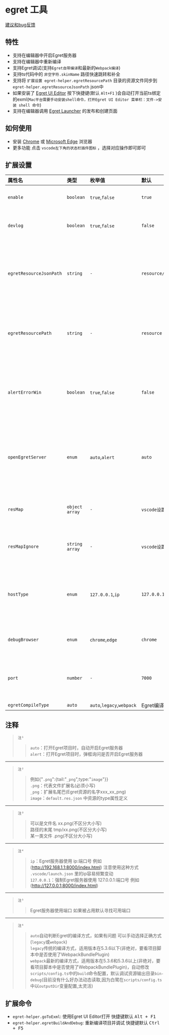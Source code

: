 # egret 工具 
[建议和bug反馈](https://github.com/zt5/egret-helper/issues/new)

## 特性
- 支持在编辑器中开启Egret服务器
- 支持在编辑器中重新编译
- 支持Egret调试(支持`Egret自带编译`和最新的`Webpack编译`)
- 支持ts代码中的 `非空字符.skinName` 路径快速跳转和补全
- 支持将 `扩展设置 egret-helper.egretResourcePath` 目录的资源文件同步到 `egret-helper.egretResourceJsonPath` json中
- 如果安装了 [Egret UI Editor](https://docs.egret.com/uieditor) 按下快捷键(默认 `Alt+F1` )会自动打开当前ts绑定的exml(`Mac平台需要手动安装shell命令，打开Egret UI Editor 菜单栏：文件->安装 shell 命令`) 
- 支持在编辑器调用 [Egret Launcher](https://docs.egret.com/engine) 的发布和创建页面

## 如何使用
* 安装 [Chrome](https://www.google.cn/chrome/) 或 [Microsoft Edge](https://www.microsoft.com/zh-cn/edge)  浏览器
* 更多功能 点击 `vscode左下角的状态栏插件图标` ，选择对应操作即可即可

## 扩展设置
|属性名|类型|枚举值|默认|说明|
|:-|:-|:-|:-|:-|
|`enable`|`boolean`|`true`,`false`|`true`|是否启用插件|
|`devlog`|`boolean`|`true`,`false`|`false`|是否打印详细日志|
|`egretResourceJsonPath`|`string`|`-`|`resource/default.res.json`|Egret资源配置的路径(<em>`相对于项目根目录`</em>)|
|`egretResourcePath`|`string`|`-`|`resource`|Egret资源的路径(<em>`相对于项目根目录`</em>)|
|`alertErrorWin`|`boolean`|`true`,`false`|`false`|是否在碰到错误时弹出错误提示框|
|`openEgretServer`|`enum`|`auto`,`alert`|`auto`|打开项目时怎么开启Egret服务器 (`注¹`)|
|`resMap`|`object array`|`-`|`vscode设置中查看`|同步Egret资源映射 (`注²`)|
|`resMapIgnore`|`string array`|`-`|`vscode设置中查看`|同步Egret忽略资源 (`注³`)|
|`hostType`|`enum`|`127.0.0.1`,`ip`|`127.0.0.1`|Egret服务器http地址的格式 (`注⁴`)|
|`debugBrowser`|`enum`|`chrome`,`edge`|`chrome`|调试使用的浏览器|
|`port`|`number`|`-`|`7000`|Egret服务器首选端口 (`注⁵`)|
|`egretCompileType`|`auto`|`auto`,`legacy`,`webpack`|Egret编译方式 (`注⁶`)|

## 注释
>`注¹`<br>  
>>`auto`：打开Egret项目时，自动开启Egret服务器<br>
>>`alert`：打开Egret项目时，弹框询问是否开启Egret服务器
---
>`注²`<br>  
>>例如{"`.png`":{tail:"`_png`",type:"`image`"}}<br>
>>`.png`：代表文件扩展名(必须小写)<br>
>>`_png`：扩展名尾巴(Egret资源的名字xxx_xx_png)<br>
>>`image`：`default.res.json` 中资源的type属性定义
---
>`注³`<br>
>>可以是文件名 xx.png(不区分大小写)<br>
>>路径的末尾 tmp/xx.png(不区分大小写)<br>
>>某一类文件 .png(不区分大小写)
---
>`注⁴`<br>
>>`ip`：Egret服务器使用 ip:端口号 例如(http://192.168.1.1:8000/index.html) 注意使用这种方式 `.vscode/launch.json` 里的ip容易频繁变动<br>
>>`127.0.0.1`：强制Egret服务器使用 127.0.0.1:端口号 例如(http://127.0.0.1:8000/index.html)
---
>`注⁵` 
>>Egret服务器使用端口 如果被占用默认寻找可用端口
---
>`注⁶`<br>  
>>`auto`自动判断Egret的编译方式，如果有问题 可以手动选择正确方式(`legacy`或`webpack`)  
>>`legacy`传统的编译方式，适用版本在5.3.6以下(非绝对，要看项目脚本中是否使用了WebpackBundlePlugin)  
>>`webpack`最新的编译方式，适用版本在5.3.6和5.3.6以上(非绝对，要看项目脚本中是否使用了WebpackBundlePlugin)，自动修改`scripts/config.ts`中的`build`命令配置，默认调试资源输出目录`bin-debug`(目前没有什么好办法动态读取,因为白鹭在`scripts/config.ts`中以`outputDir`变量配置,太灵活)

## 扩展命令
* `egret-helper.goToExml`: 使用Egret UI Editor打开 快捷键默认 <kbd>Alt + F1</kbd>
* `egret-helper.egretBuildAndDebug`: 重新编译项目并调试 快捷键默认 <kbd>Ctrl + F5</kbd>